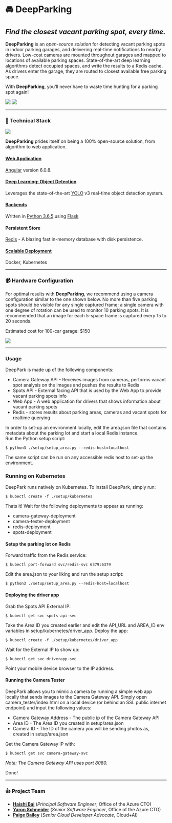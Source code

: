 # 🚘 DeepParking
## _Find the closest vacant parking spot, every time._

**DeepParking** is an _open-source solution_ for detecting vacant parking spots in indoor parking garages, and delivering real-time notifications to nearby drivers. Low-cost cameras are mounted throughout garages and mapped to locations of available parking spaces. State-of-the-art deep learning algorithms detect occupied spaces, and write the results to a Redis cache. As drivers enter the garage, they are routed to closest available free parking space.

With **DeepParking**, you'll never have to waste time hunting for a parking spot again!

![](https://github.com/DeepParking/DeepParking/blob/master/img/logo.jpg)
![](https://github.com/DeepParking/DeepParking/blob/master/img/garage_directions.jpg)

---------------------------

### 📖 Technical Stack

![](https://github.com/DeepParking/DeepParking/blob/master/img/cardetectorgif.gif)

**DeepParking** prides itself on being a 100% open-source solution, from algorithm to web application.

#### [Web Application](https://github.com/DeepParking/DeepParking/tree/master/web)
[Angular](https://github.com/angular/angular) version 6.0.8.

#### [Deep Learning: Object Detection](https://github.com/DeepParking/DeepParking/tree/master/camera_gateway_api)
Leverages the state-of-the-art [YOLO](https://pjreddie.com/darknet/yolo/) v3 real-time object detection system.

#### [Backends](https://github.com/DeepParking/DeepParking/tree/master/camera_gateway_api)
Written in [Python 3.6.5](https://github.com/python) using [Flask](http://flask.pocoo.org/)

#### Persistent Store
[Redis](https://github.com/antirez/redis) - A blazing fast in-memory database with disk persistence.

#### [Scalable Deployment](hhttps://github.com/DeepParking/DeepParking/tree/master/setup/kubernetes)
Docker, Kubernetes

----------------------------

### 📹 Hardware Configuration

For optimal results with **DeepParking**, we recommend using a camera configuration similar to the one shown below. No more than five parking spots should be visible for any single captured frame; a single camera with one degree of rotation can be used to monitor 10 parking spots. It is recommended that an image for each 5-space frame is captured every 15 to 20 seconds.

Estimated cost for 100-car garage: $150

![](https://github.com/DeepParking/DeepParking/blob/master/img/camera_config.jpg)

-----------------------------

### Usage

DeepPark is made up of the following components:

* Camera Gateway API - Receives images from cameras, performs vacant spot analysis on the images and pushes the results to Redis
* Spots API - External facing API that is used by the Web App to provide vacant parking spots info
* Web App - A web application for drivers that shows information about vacant parking spots
* Redis - stores results about parking areas, cameras and vacant spots for realtime querying

In order to set-up an environment locally, edit the area.json file that contains metadata about the parking lot and start a local Redis instance. <br>
Run the Python setup script:

```
$ python3 ./setup/setup_area.py --redis-host=localhost
```

The same script can be run on any accessible redis host to set-up the environment.

### Running on Kubernetes

DeepPark runs natively on Kubernetes.
To install DeepPark, simply run:

```
$ kubectl create -f ./setup/kubernetes
```

Thats it!
Wait for the following deployments to appear as running:

* camera-gateway-deployment
* camera-tester-deployment
* redis-deployment
* spots-deployment


#### Setup the parking lot on Redis

Forward traffic from the Redis service:

```
$ kubectl port-forward svc/redis-svc 6379:6379
```

Edit the area.json to your liking and run the setup script:

```
$ python3 ./setup/setup_area.py --redis-host=localhost
```

#### Deploying the driver app

Grab the Spots API External IP:

```
$ kubectl get svc spots-api-svc
```

Take the Area ID you created earlier and edit the API_URL and AREA_ID env variables in setup/kubernetes/driver_app.
Deploy the app:

```
$ kubectl create -f ./setup/kubernetes/driver_app
```

Wait for the External IP to show up:

```
$ kubectl get svc driverapp-svc
```

Point your mobile device browser to the IP address.

#### Running the Camera Tester

DeepPark allows you to mimic a camera by running a simple web app locally that sends images to the Camera Gateway API.
Simply open camera_tester/index.html on a local device (or behind an SSL public internet endpoint) and input the following values:

* Camera Gateway Address - The public ip of the Camera Gateway API
* Area ID - The Area ID you created in setup/area.json
* Camera ID - The ID of the camera you will be sending photos as, created in setup/area.json

Get the Camera Gateway IP with:

```
$ kubectl get svc camera-gateway-svc
```

*Note: The Camera Gateway API uses port 8080.*

Done!

-----------------------------

### 👍 Project Team

* [**Haishi Bai**](https://twitter.com/HaishiBai2010) (_Principal Software Engineer_, Office of the Azure CTO)
* [**Yaron Schneider**](https://github.com/yaron2) (_Senior Software Engineer_, Office of the Azure CTO)
* [**Paige Bailey**](https://twitter.com/dynamicwebpaige) (_Senior Cloud Developer Advocate_, Cloud+AI)
